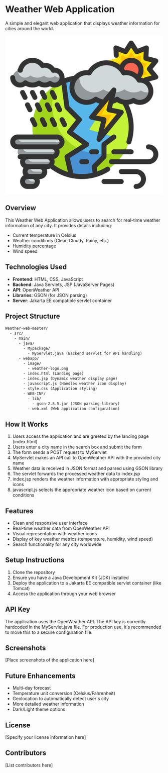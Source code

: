 # Weather Web Application

A simple and elegant web application that displays weather information for cities around the world.

![Weather App Logo](src/main/webapp/image/weather-logo.png)

## Overview

This Weather Web Application allows users to search for real-time weather information of any city. It provides details including:
- Current temperature in Celsius
- Weather conditions (Clear, Cloudy, Rainy, etc.)
- Humidity percentage
- Wind speed

## Technologies Used

- **Frontend**: HTML, CSS, JavaScript
- **Backend**: Java Servlets, JSP (JavaServer Pages)
- **API**: OpenWeather API
- **Libraries**: GSON (for JSON parsing)
- **Server**: Jakarta EE compatible servlet container

## Project Structure

```
Weather-web-master/
  - src/
    - main/
      - java/
        - Mypackage/
          - MyServlet.java (Backend servlet for API handling)
      - webapp/
        - image/
          - weather-logo.png
        - index.html (Landing page)
        - index.jsp (Dynamic weather display page)
        - javascript.js (Handles weather icon display)
        - style.css (Application styling)
        - WEB-INF/
          - lib/
            - gson-2.8.5.jar (JSON parsing library)
          - web.xml (Web application configuration)
```

## How It Works

1. Users access the application and are greeted by the landing page (index.html)
2. Users enter a city name in the search box and submit the form
3. The form sends a POST request to MyServlet
4. MyServlet makes an API call to OpenWeather API with the provided city name
5. Weather data is received in JSON format and parsed using GSON library
6. The servlet forwards the processed weather data to index.jsp
7. index.jsp renders the weather information with appropriate styling and icons
8. javascript.js selects the appropriate weather icon based on current conditions

## Features

- Clean and responsive user interface
- Real-time weather data from OpenWeather API
- Visual representation with weather icons
- Display of key weather metrics (temperature, humidity, wind speed)
- Search functionality for any city worldwide

## Setup Instructions

1. Clone the repository
2. Ensure you have a Java Development Kit (JDK) installed
3. Deploy the application to a Jakarta EE compatible servlet container (like Tomcat)
4. Access the application through your web browser

## API Key

The application uses the OpenWeather API. The API key is currently hardcoded in the MyServlet.java file. For production use, it's recommended to move this to a secure configuration file.

## Screenshots

[Place screenshots of the application here]

## Future Enhancements

- Multi-day forecast
- Temperature unit conversion (Celsius/Fahrenheit)
- Geolocation to automatically detect user's city
- More detailed weather information
- Dark/Light theme options

## License

[Specify your license information here]

## Contributors

[List contributors here]